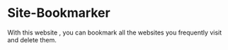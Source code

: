 # Site-Bookmarker

With this website , you can bookmark all the websites you frequently visit and delete them.
